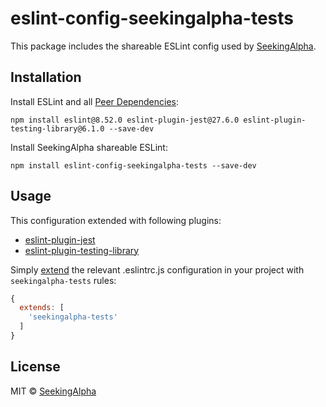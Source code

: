 # eslint-config-seekingalpha-tests

This package includes the shareable ESLint config used by [SeekingAlpha](https://seekingalpha.com/).

## Installation

Install ESLint and all [Peer Dependencies](https://nodejs.org/en/blog/npm/peer-dependencies/):

    npm install eslint@8.52.0 eslint-plugin-jest@27.6.0 eslint-plugin-testing-library@6.1.0 --save-dev

Install SeekingAlpha shareable ESLint:

    npm install eslint-config-seekingalpha-tests --save-dev

## Usage

This configuration extended with following plugins:

- [eslint-plugin-jest](https://github.com/jest-community/eslint-plugin-jest)
- [eslint-plugin-testing-library](https://github.com/testing-library/eslint-plugin-testing-library)

Simply [extend](https://eslint.org/docs/user-guide/configuring#extending-configuration-files) the relevant .eslintrc.js configuration in your project with `seekingalpha-tests` rules:

```javascript
{
  extends: [
    'seekingalpha-tests'
  ]
}
```

## License

MIT © [SeekingAlpha](https://seekingalpha.com/)
